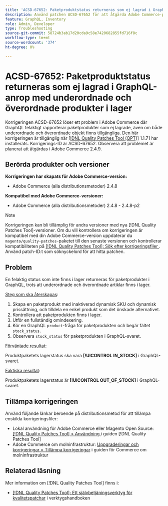 ```yaml
---
title: 'ACSD-67652: Paketproduktstatus returneras som ej lagrad i GraphQL-anrop med underordnade och överordnade produkter i lager'
description: Använd patchen ACSD-67652 för att åtgärda Adobe Commerce-problemet där produktpaketstatusen returneras som ej lagrad i GraphQL-anrop, även med underordnade och överordnade produkter i lager.
feature: GraphQL, Inventory
role: Admin, Developer
type: Troubleshooting
source-git-commit: 58724b3ab17d20cda9c58e7420682855fd716f8c
workflow-type: tm+mt
source-wordcount: '374'
ht-degree: 0%

---
```



# ACSD-67652: Paketproduktstatus returneras som ej lagrad i GraphQL-anrop med underordnade och överordnade produkter i lager

Korrigeringen ACSD-67652 löser ett problem i Adobe Commerce där GraphQL felaktigt rapporterar paketprodukter som ej lagrade, även om både underordnade och överordnade objekt finns tillgängliga. Den här korrigeringen är tillgänglig när [[!DNL Quality Patches Tool (QPT)]](/help/tools/quality-patches-tool/quality-patches-tool-to-self-serve-quality-patches.md) 1.1.71 har installerats. Korrigerings-ID är ACSD-67652. Observera att problemet är planerat att åtgärdas i Adobe Commerce 2.4.9.

## Berörda produkter och versioner

**Korrigeringen har skapats för Adobe Commerce-version:**

* Adobe Commerce (alla distributionsmetoder) 2.4.8

**Kompatibel med Adobe Commerce-versioner:**

* Adobe Commerce (alla distributionsmetoder) 2.4.8 - 2.4.8-p2

>[!NOTE]
>
>Korrigeringen kan bli tillämplig för andra versioner med nya [!DNL Quality Patches Tool]-versioner. Om du vill kontrollera om korrigeringen är kompatibel med din Adobe Commerce-version uppdaterar du `magento/quality-patches`-paketet till den senaste versionen och kontrollerar kompatibiliteten på [[!DNL Quality Patches Tool]: Sök efter korrigeringsfiler ](https://experienceleague.adobe.com/tools/commerce-quality-patches/index.html). Använd patch-ID:t som söknyckelord för att hitta patchen.

## Problem

En felaktig status som inte finns i lager returneras för paketprodukter i GraphQL, trots att underordnade och överordnade artiklar finns i lager.

<u>Steg som ska återskapas</u>:

1. Skapa en paketprodukt med inaktiverad dynamisk SKU och dynamisk prissättning, och tilldela en enkel produkt som det önskade alternativet.
1. Kontrollera att paketprodukten finns i lager.
1. Utför en fullständig omindexering.
1. Kör en GraphQL `product`-fråga för paketprodukten och begär fältet `stock_status`.
1. Observera `stock_status` för paketprodukten i GraphQL-svaret.


<u>Förväntade resultat</u>:

Produktpaketets lagerstatus ska vara **[!UICONTROL IN_STOCK]** i GraphQL-svaret.

<u>Faktiska resultat</u>:

Produktpaketets lagerstatus är **[!UICONTROL OUT_OF_STOCK]** i GraphQL-svaret.


## Tillämpa korrigeringen

Använd följande länkar beroende på distributionsmetod för att tillämpa enskilda korrigeringsfiler:

* Lokal användning för Adobe Commerce eller Magento Open Source: [[!DNL Quality Patches Tool] > Användning ](/help/tools/quality-patches-tool/usage.md) i guiden [!DNL Quality Patches Tool]
* Adobe Commerce om molninfrastruktur: [Uppgraderingar och korrigeringar > Tillämpa korrigeringar](https://experienceleague.adobe.com/docs/commerce-cloud-service/user-guide/develop/upgrade/apply-patches.html) i guiden för Commerce om molninfrastruktur

## Relaterad läsning

Mer information om [!DNL Quality Patches Tool] finns i:

* [[!DNL Quality Patches Tool]: Ett självbetjäningsverktyg för kvalitetspatchar](/help/tools/quality-patches-tool/quality-patches-tool-to-self-serve-quality-patches.md) i verktygshandboken
